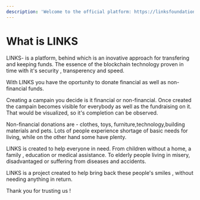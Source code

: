 ```yaml
---
description: 'Welcome to the official platform: https://linksfoundation.org/'
---
```


# What is LINKS

LINKS- is a platform, behind which is an inovative approach for transfering and keeping funds. The essence of the blockchain technology proven in time with it's security , transperency and speed.

With LINKS you have the oportunity to donate financial as well as non-financial funds.

Creating a campain you decide is it financial or non-financial. Once created the campain becomes visible for everybody as well as the fundraising on it. That would be visualized, so it's completion can be observed.

Non-financial donations are - clothes, toys, furniture,technology,building materials and pets. Lots of people experience shortage of basic needs for living, while on the other hand some have plenty.

LINKS is created to help everyone in need. From children without a home, a family , education or medical assistance. To elderly people living in misery, disadvantaged or suffering from diseases and accidents.

LINKS is a project created to help bring back these people's smiles , without needing anything in return.

Thank you for trusting us !
